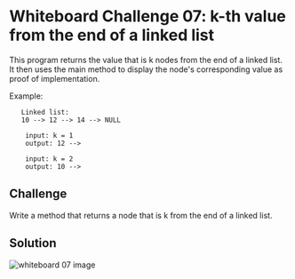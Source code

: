 # Whiteboard Challenge 07: k-th value from the end of a linked list
This program returns the value that is k nodes from the end of a linked list.
It then uses the main method to display the node's corresponding value as
proof of implementation.

Example:	
        
       Linked list:
       10 --> 12 --> 14 --> NULL

		input: k = 1
		output: 12 --> 

		input: k = 2
		output: 10 -->

## Challenge
Write a method that returns a node that is k from the end of
a linked list.

## Solution
![whiteboard 07 image](../../assets/kth_element.jpg "Whiteboard Challenge 02 Solution")

